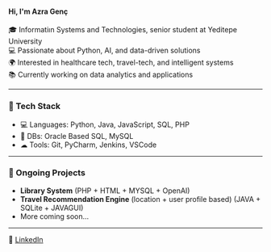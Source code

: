 #### Hi, I'm Azra Genç
🎓 Informatiın Systems and Technologies, senior student at Yeditepe University  
💻 Passionate about Python, AI, and data-driven solutions  
🌍 Interested in healthcare tech, travel-tech, and intelligent systems  
📚 Currently working on data analytics and applications

---

### 🚀 Tech Stack
- 💻 Languages: Python, Java, JavaScript, SQL, PHP   
- 💾 DBs: Oracle Based SQL, MySQL  
- ☁ Tools: Git, PyCharm, Jenkins, VSCode  

---

### 📌 Ongoing Projects
- **Library System** (PHP + HTML + MYSQL + OpenAI)
- **Travel Recommendation Engine** (location + user profile based) (JAVA + SQLite + JAVAGUI)
- More coming soon...

---

🔗 [LinkedIn](linkedin.com/in/azra-genç-9116a9253)

